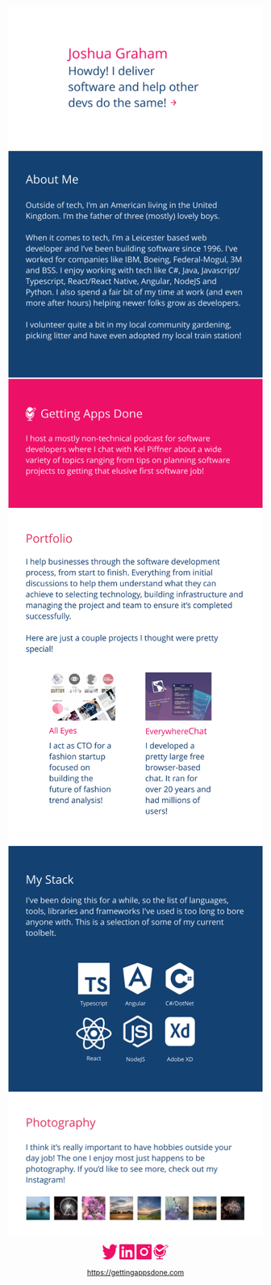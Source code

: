 ![Howdy! I deliver software and help other devs do the same!](https://github.com/jgrahamuk/jgrahamuk/blob/main/header.svg)
<img src="https://github.com/jgrahamuk/jgrahamuk/blob/main/aboutme.svg" alt="Outside of tech, I'm an American living in the United Kingdom. I’m the father of three (mostly) lovely boys. When it comes to tech, I'm a Leicester based web developer and I’ve been building software since 1996. I've worked for companies like IBM, Boeing, Federal-Mogul, 3M and BSS. I enjoy working with tech like C#, Java, Javascript/Typescript, React/React Native, Angular, NodeJS and Python. I also spend a fair bit of my time at work (and even more after hours) helping newer folks grow as developers. I volunteer quite a bit in my local community gardening, picking litter and have even adopted my local train station!">
<img src="https://github.com/jgrahamuk/jgrahamuk/blob/main/gettingappsdone.svg" alt="I host a mostly non-technical podcast for software developers, called Getting Apps Done, where I chat with Kel Piffner about a wide variety of topics ranging from tips on planning software projects to getting that elusive first software job!">
![I help businesses through the software development process, from start to finish. Everything from initial discussions to help them understand what they can achieve to selecting technology, building infrastructure and managing the project and team to ensure it’s completed successfully. Here are just a couple projects I thought were pretty special! All Eyes a fashion startup and Everywhere Chat a browser based chat](https://github.com/jgrahamuk/jgrahamuk/blob/main/portfolio.svg)
![I've been doing this for a while, so the list of languages, tools, libraries and frameworks I've used is too long to bore anyone with. This is a selection of some of my current toolbelt. Typescript, Angular, C# and dot net, React, Node JS and Adobe XD](https://github.com/jgrahamuk/jgrahamuk/blob/main/mystack.svg)
![I think it’s really important to have hobbies outside your day job! The one I enjoy most just happens to be photography. If you’d like to see more, check out my Instagram!](https://github.com/jgrahamuk/jgrahamuk/blob/main/photography.svg)

<p align="center">
<a href="https://twitter.com/jngrahamuk"><img src="https://github.com/jgrahamuk/jgrahamuk/blob/main/twitter.svg" alt="Joshua's Twitter" height="30" width="30"></a>
<a href="https://www.linkedin.com/in/jngraham/"><img src="https://github.com/jgrahamuk/jgrahamuk/blob/main/linkedin.svg" alt="Joshua's LinkedIn" height="30" width="30"></a>
<a href="https://www.instagram.com/anamericaninuk/"><img src="https://github.com/jgrahamuk/jgrahamuk/blob/main/instagram.svg" alt="Joshua's Instagram" height="30" width="30"></a>
<a href="https://gettingappsdone.com/"><img src="https://github.com/jgrahamuk/jgrahamuk/blob/main/gettingappsdonelogo.svg" alt="Getting Apps Done Link" height="30" width="30"></a>
</p>

<p align="center">
<a href="https://gettingappsdone.com/">https://gettingappsdone.com</a>
</p>
